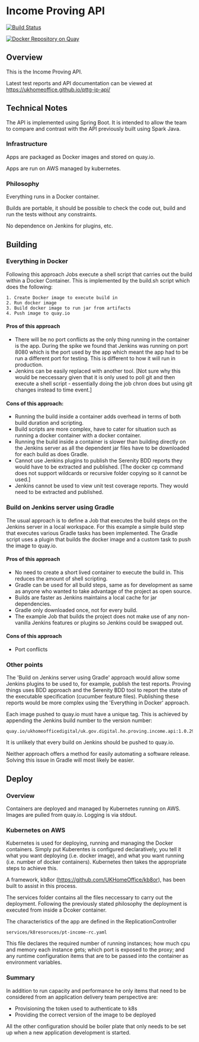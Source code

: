 Income Proving API
=

[![Build Status](https://drone.digital.homeoffice.gov.uk/api/badges/UKHomeOffice/pttg-ip-api/status.svg)](https://drone.digital.homeoffice.gov.uk/UKHomeOffice/pttg-ip-api)

[![Docker Repository on Quay](https://quay.io/repository/ukhomeofficedigital/pttg-ip-api/status "Docker Repository on Quay")](https://quay.io/repository/ukhomeofficedigital/pttg-ip-api)

Overview
-

This is the Income Proving API.

Latest test reports and API documentation can be viewed at https://ukhomeoffice.github.io/pttg-ip-api/

Technical Notes
-

The API is implemented using Spring Boot.  It is intended to allow the team to compare and contrast with
the API previously built using Spark Java.



### Infrastructure

Apps are packaged as Docker images and stored on quay.io.

Apps are run on AWS managed by kubernetes.

### Philosophy

Everything runs in a Docker container.

Builds are portable, it should be possible to check the code out, build and run the tests without any constraints.

No dependence on Jenkins for plugins, etc.

## Building

### Everything in Docker

Following this approach Jobs execute a shell script that carries out the build within a Docker Container.  This
is implemented by the build.sh script which does the following:

	1. Create Docker image to execute build in
	2. Run docker image
	3. Build docker image to run jar from artifacts
	4. Push image to quay.io

#### Pros of this approach

* There will be no port conflicts as the only thing running in the container is the app.  During the
spike we found that Jenkins was running on port 8080 which is the port used by the app which meant the
 app had to be run a different port for testing.  This is different to how it will run in production.
* Jenkins can be easily replaced with another tool.  [Not sure why this would be neccessary given that
it is only used to poll git and then execute a shell script - essentially doing the job chron does but
using git changes instead to time event.]

#### Cons of this approach:

* Running the build inside a container adds overhead in terms of both build duration and scripting.
* Build scripts are more complex, have to cater for situation such as running a docker container
with a docker container.
* Running the build inside a container is slower than building directly on the Jenkins server as
all the dependent jar files have to be downloaded for each build as does Gradle.
* Cannot use Jenkins plugins to publish the Serenity BDD reports they would have to be extracted and
published. [The docker cp command does not support wildcards or recursive folder copying so it cannot
be used.]
* Jenkins cannot be used to view unit test coverage reports. They would need to be extracted and published.

### Build on Jenkins server using Gradle

The usual approach is to define a Job that executes the build steps on the Jenkins
server in a local workspace.  For this example a simple build step that executes various Gradle tasks
has been implemented.  The Gradle script uses a plugin that builds the docker image and a custom task
to push the image to quay.io.

#### Pros of this approach

* No need to create a short lived container to execute the build in.  This reduces the amount of
shell scripting.
* Gradle can be used for all build steps, same as for development as same as anyone who wanted to take
advantage of the project as open source.
* Builds are faster as Jenkins maintains a local cache for jar dependencies.
* Gradle only downloaded once, not for every build.
* The example Job that builds the project does not make use of any non-vanilla Jenkins features or
plugins so Jenkins could be swapped out.

#### Cons of this approach

* Port conflicts

### Other points

The 'Build on Jenkins server using Gradle' approach would allow some Jenkins plugins to be used to, for example, publish
the test reports.  Proving things uses BDD approach and the Serenity BDD tool to report the state of
the executable specification (cucumber feature files).  Publishing these reports would be more complex
using the 'Everything in Docker' approach.

Each image pushed to quay.io must have a unique tag.  This is achieved by appending the Jenkins build
number to the version number:

	quay.io/ukhomeofficedigital/uk.gov.digital.ho.proving.income.api:1.0.29

It is unlikely that every build on Jenkins should be pushed to quay.io.

Neither approach offers a method for easily automating a software release.  Solving this issue in
Gradle will most likely be easier.

## Deploy

### Overview

Containers are deployed and managed by Kubernetes running on AWS.
Images are pulled from quay.io.
Logging is via stdout.

### Kubernetes on AWS

Kubernetes is used for deploying, running and managing the Docker containers.  Simply put
Kuberentes is configured declaratively, you tell it what you want deploying (i.e. docker image), and
what you want running (i.e. number of docker containers).  Kubernetes then takes the appropriate
steps to achieve this.

A framework, kb8or (https://github.com/UKHomeOffice/kb8or), has been built to assist in this process.

The services folder contains all the files neccessary to carry out the deployment.  Following the
previously stated philosophy the deployment is executed from inside a Dcoker container.

The characteristics of the app are defined in the ReplicationController

	services/k8resoruces/pt-income-rc.yaml

This file declares the required number of running instances; how much cpu and memory each instance
gets; which port is exposed to the proxy; and any runtime configuration items that are to be passed
into the container as environment variables.

### Summary

In addition to run capacity and performance he only items that need to be considered from an
application delivery team perspective are:

* Provisioning the token used to authenticate to k8s
* Providing the correct version of the image to be deployed

All the other configuration should be boiler plate that only needs to be set up when a new application
development is started.



